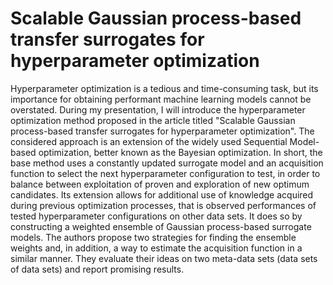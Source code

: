 # Scalable Gaussian process-based transfer surrogates for hyperparameter optimization

Hyperparameter optimization is a tedious and time-consuming task, but its importance for obtaining performant machine learning models cannot be overstated. During my presentation, I will introduce the hyperparameter optimization method proposed in the article titled "Scalable Gaussian process-based transfer surrogates for hyperparameter optimization". The considered approach is an extension of the widely used Sequential Model-based optimization, better known as the Bayesian optimization. In short, the base method uses a constantly updated surrogate model and an acquisition function to select the next hyperparameter configuration to test, in order to balance between exploitation of proven and exploration of new optimum candidates. Its extension allows for additional use of knowledge acquired during previous optimization processes, that is observed performances of tested hyperparameter configurations on other data sets. It does so by constructing a weighted ensemble of Gaussian process-based surrogate models. The authors propose two strategies for finding the ensemble weights and, in addition, a way to estimate the acquisition function in a similar manner. They evaluate their ideas on two meta-data sets (data sets of data sets) and report promising results.
